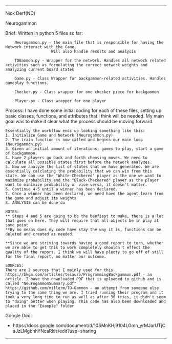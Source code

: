 -------------------------------------------------------------------------------------------------------------------------------
Nick Derf(ND)

Neurogammon

Brief:
	Written in python
	5 files so far:
	
		Neurogammon.py - the main file that is responsible for having the Network interact with the Game.
						Will also handle results and analysis
						
		TDGammon.py - Wrapper for the network. Handles all network related activities such as formulating the correct network weights and analyzing current board states 
		
		Game.py - Class Wrapper for backgammon-related activities. Handles gameplay functions.
		
		Checker.py - Class wrapper for one checker piece for backgammon
		
		Player.py - Class wrapper for one player
		
		
Process:
	I have done some initial coding for each of these files, setting up basic classes, functions, and attributes that I think will be needed. My main goal was to make it clear what the process should be moving forward.
	
	Essentially the workflow ends up looking something like this:
	1. Initialize Game and Network (Neurogammon.py)
	2. The train function is now called and begins our main loop (Neurogammon.py)
	3. Given an initial amount of iterations; games to play, start a game of backgammon.
	4. Have 2 players go back and forth choosing moves. We need to calculate all possible states first before the network analyzes.
	5. Now we analyze the list of states that we have generated. We are essentially calclating the probability that we can win from this state. We can use the "White-Checkered" player as the one we want to maximize probability and the "Black-Checkered" player as the player want to minimize probability or vice-versa, it doesn't matter. 
	6. Continue 4-5 until a winner has been declared.
	7. Once a winner has been declared, we need have the agent learn from the game and adjust its weights 
	8. ANALYSIS can be done du
	
	NOTES:
	** Steps 4 and 5 are going to be the beefiest to make, there is a lot that goes on here. They will require that all objects be in play at some point
	**By no means does my code have stay the way it is, functions can be deleted and created as needed.
	
	**Since we are striving towards having a good report to turn, whether we are able to get this to work completely shouldn't effect the quality of the report. I think we will have plenty to go off of still for the final report, no matter our outcome.
	
	SOURCES:
	There are 2 sources that I mainly used for this
	https://bkgm.com/articles/tesauro/ProgrammingBackgammon.pdf - an article. I have the downloaded PDF that is uploaded to github and is called "NeurogammonSummary.pdf"
	https://github.com/millerm/TD-Gammon - an attempt from someone else trying to the same thing we are. I tried running their program and it took a very long time to run as well as after 30 tries, it didn't seem to "doing" better when playing. This code has also been downloaded and placed in the "Example" folder

Google Doc: 
<ul><li>https://docs.google.com/document/d/10SMnKHj9104LGmn_yrMJarUTjCsJzLMgbnhYNcaRkis/edit?usp=sharing</li></ul>

--------------------------------------------------------------------------------------------------------------------------------	
